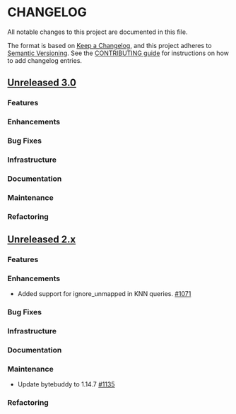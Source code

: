 # CHANGELOG
All notable changes to this project are documented in this file.

The format is based on [Keep a Changelog](https://keepachangelog.com/en/1.0.0/), and this project adheres to [Semantic Versioning](https://semver.org/spec/v2.0.0.html). See the [CONTRIBUTING guide](./CONTRIBUTING.md#Changelog) for instructions on how to add changelog entries.

## [Unreleased 3.0](https://github.com/opensearch-project/k-NN/compare/2.x...HEAD)
### Features
### Enhancements
### Bug Fixes
### Infrastructure
### Documentation
### Maintenance
### Refactoring

## [Unreleased 2.x](https://github.com/opensearch-project/k-NN/compare/2.10...2.x)
### Features
### Enhancements
- Added support for ignore_unmapped in KNN queries. [#1071](https://github.com/opensearch-project/k-NN/pull/1071)
### Bug Fixes 
### Infrastructure
### Documentation
### Maintenance
- Update bytebuddy to 1.14.7 [#1135](https://github.com/opensearch-project/k-NN/pull/1135)
### Refactoring
